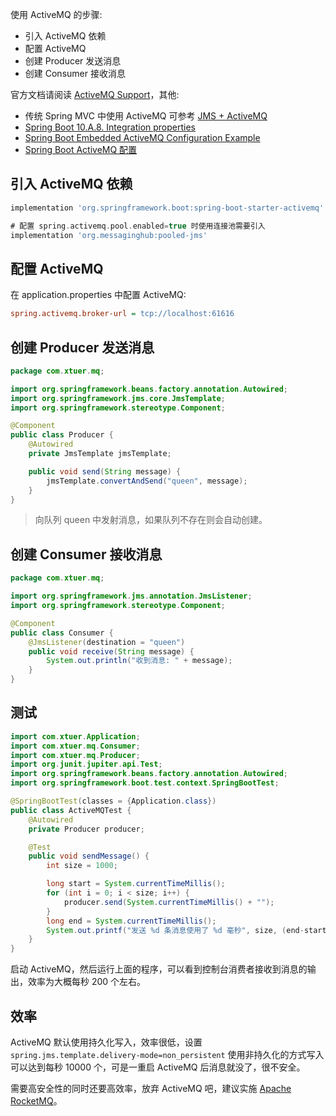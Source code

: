 使用 ActiveMQ 的步骤:

* 引入 ActiveMQ 依赖
* 配置 ActiveMQ
* 创建 Producer 发送消息
* 创建 Consumer 接收消息

官方文档请阅读 [ActiveMQ Support](https://docs.spring.io/spring-boot/docs/current/reference/htmlsingle/#boot-features-activemq)，其他:

* 传统 Spring MVC 中使用 ActiveMQ 可参考 [JMS + ActiveMQ](https://qtdebug.com/misc-jms-activemq/)
* [Spring Boot 10.A.8. Integration properties](https://docs.spring.io/spring-boot/docs/current/reference/htmlsingle/#integration-properties)  
* [Spring Boot Embedded ActiveMQ Configuration Example](https://memorynotfound.com/spring-boot-embedded-activemq-configuration-example/)
* [Spring Boot ActiveMQ 配置](https://www.jianshu.com/p/d8d73c872665)

## 引入 ActiveMQ 依赖

```groovy
implementation 'org.springframework.boot:spring-boot-starter-activemq'
```

```groovy
# 配置 spring.activemq.pool.enabled=true 时使用连接池需要引入
implementation 'org.messaginghub:pooled-jms'
```

## 配置 ActiveMQ

在 application.properties 中配置 ActiveMQ:

```ini
spring.activemq.broker-url = tcp://localhost:61616
```

## 创建 Producer 发送消息

```java
package com.xtuer.mq;

import org.springframework.beans.factory.annotation.Autowired;
import org.springframework.jms.core.JmsTemplate;
import org.springframework.stereotype.Component;

@Component
public class Producer {
    @Autowired
    private JmsTemplate jmsTemplate;

    public void send(String message) {
        jmsTemplate.convertAndSend("queen", message);
    }
}
```

> 向队列 queen 中发射消息，如果队列不存在则会自动创建。

## 创建 Consumer 接收消息

```java
package com.xtuer.mq;

import org.springframework.jms.annotation.JmsListener;
import org.springframework.stereotype.Component;

@Component
public class Consumer {
    @JmsListener(destination = "queen")
    public void receive(String message) {
        System.out.println("收到消息: " + message);
    }
}
```

## 测试

```java
import com.xtuer.Application;
import com.xtuer.mq.Consumer;
import com.xtuer.mq.Producer;
import org.junit.jupiter.api.Test;
import org.springframework.beans.factory.annotation.Autowired;
import org.springframework.boot.test.context.SpringBootTest;

@SpringBootTest(classes = {Application.class})
public class ActiveMQTest {
    @Autowired
    private Producer producer;

    @Test
    public void sendMessage() {
        int size = 1000;

        long start = System.currentTimeMillis();
        for (int i = 0; i < size; i++) {
            producer.send(System.currentTimeMillis() + "");
        }
        long end = System.currentTimeMillis();
        System.out.printf("发送 %d 条消息使用了 %d 毫秒", size, (end-start));
    }
}
```

启动 ActiveMQ，然后运行上面的程序，可以看到控制台消费者接收到消息的输出，效率为大概每秒 200 个左右。

## 效率

ActiveMQ 默认使用持久化写入，效率很低，设置 `spring.jms.template.delivery-mode=non_persistent` 使用非持久化的方式写入可以达到每秒 10000 个，可是一重启 ActiveMQ 后消息就没了，很不安全。

需要高安全性的同时还要高效率，放弃 ActiveMQ 吧，建议实施 [Apache RocketMQ](http://rocketmq.apache.org)。

